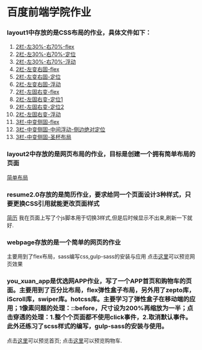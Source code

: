 # 百度前端学院作业
### layout1中存放的是CSS布局的作业，具体文件如下：
1. [2栏-左30%-右70%-flex](https://klingbo.github.io/IFE-Homework/layout-1/2栏-左30-右70-flex.html)
2. [2栏-左30%-右70%-定位](https://klingbo.github.io/IFE-Homework/layout-1/2栏-左30-右70-定位.html)
3. [2栏-左30%-右70%-浮动](https://klingbo.github.io/IFE-Homework/layout-1/2栏-左30-右70-浮动.html)
4. [2栏-左变右固-flex](https://klingbo.github.io/IFE-Homework/layout-1/2栏-左变右固-flex.html)
5. [2栏-左变右固-定位](https://klingbo.github.io/IFE-Homework/layout-1/2栏-左变右固-定位.html)
6. [2栏-左变右固-浮动](https://klingbo.github.io/IFE-Homework/layout-1/2栏-左变右固-浮动.html)
7. [2栏-左固右变-flex](https://klingbo.github.io/IFE-Homework/layout-1/2栏-左固右变-flex.html)
8. [2栏-左固右变-定位1](https://klingbo.github.io/IFE-Homework/layout-1/2栏-左固右变-定位1.html)
9. [2栏-左固右变-定位2](https://klingbo.github.io/IFE-Homework/layout-1/2栏-左固右变-定位2.html)
10. [2栏-左固右变-浮动](https://klingbo.github.io/IFE-Homework/layout-1/2栏-左固右变-浮动.html)
11. [3栏-中变侧固-flex](https://klingbo.github.io/IFE-Homework/layout-1/3栏-中变侧固-flex.html)
12. [3栏-中变侧固-中间浮动-侧边绝对定位](https://klingbo.github.io/IFE-Homework/layout-1/3栏-中变侧固-中间浮动-侧边绝对定位.html)
13. [3栏-中变侧固-圣杯布局](https://klingbo.github.io/IFE-Homework/layout-1/3栏-中变侧固-圣杯布局.html)

### layout2中存放的是网页布局的作业，目标是创建一个拥有简单布局的页面
[简单布局](https://klingbo.github.io/IFE-Homework/layout-2/index.html)

### resume2.0存放的是简历作业，要求给同一个页面设计3种样式，只要更换CSS引用就能更改页面样式
[简历](https://klingbo.github.io/IFE-Homework/resume2.0/resume.html) 
我在页面上写了个js脚本用于切换3样式,但是后时候显示不出来,刷新一下就好.

### webpage存放的是一个简单的网页的作业
主要用到了flex布局，sass编写css,gulp-sass的安装与应用
点击[这里](https://klingbo.github.io/IFE-Homework/webpage/index.html)可以预览网页效果

### you_xuan_app是优选网APP作业，写了一个APP首页和购物车的页面。主要用到了百分比布局，flex弹性盒子布局，另外用了zepto库，iScroll库，swiper库。hotcss库。主要学习了弹性盒子在移动端的应用；1像素问题的处理：::before，尺寸设为200%再缩放为一半；点击穿透的处理：1.整个个页面都不使用click事件，2.取消默认事件。此外还练习了scss样式的编写，gulp-sass的安装与使用。
点击[这里](https://klingbo.github.io/IFE-Homework/you_xuan_app/src/index.html)可以预览首页;
点击[这里](https://klingbo.github.io/IFE-Homework/you_xuan_app/src/cart.html)可以预览购物车.
